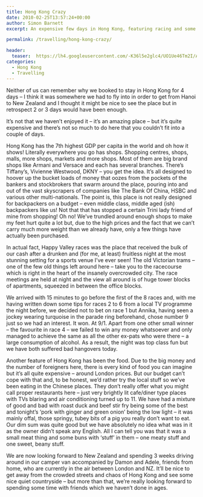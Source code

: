 ```yaml
---
title: Hong Kong Crazy
date: 2010-02-25T13:57:24+00:00
author: Simon Barnett
excerpt: An expensive few days in Hong Kong, featuring racing and some interesting foodstuffs.

permalink: /travelling/hong-kong-crazy/

header:
  teaser:  https://lh4.googleusercontent.com/-K36l5e2glc4/UO1Ue46Tm2I/AAAAAAAAAE4/lJtnP_FO8dE/s640/DSC_0165.JPG
categories:
  - Hong Kong
  - Travelling
---
```

Neither of us can remember why we booked to stay in Hong Kong for 4 days &#8211; I think it was somewhere we had to fly into in order to get from Hanoi to New Zealand and I thought it might be nice to see the place but in retrospect 2 or 3 days would have been enough.

It&#8217;s not that we haven&#8217;t enjoyed it &#8211; it&#8217;s an amazing place &#8211; but it&#8217;s quite expensive and there&#8217;s not so much to do here that you couldn&#8217;t fit into a couple of days.

Hong Kong has the 7th highest GDP per capita in the world and oh how it shows! Literally everywhere you go has shops. Shopping centres, shops, malls, more shops, markets and more shops. Most of them are big brand shops like Armani and Versace and each has several branches. There&#8217;s Tiffany&#8217;s, Vivienne Westwood, DKNY &#8211; you get the idea. It&#8217;s all designed to hoover up the bucket loads of money that oozes from the pockets of the bankers and stockbrokers that swarm around the place, pouring into and out of the vast skyscrapers of companies like The Bank Of China, HSBC and various other multi-nationals. The point is, this place is not really designed for backpackers on a budget &#8211; even middle class, middle aged (ish) backpackers like us! Not that that has stopped a certain Trini lady friend of mine from shopping! Oh no! We&#8217;ve trundled around enough shops to make my feet hurt quite a lot but, due to the high prices and the fact that we can&#8217;t carry much more weight than we already have, only a few things have actually been purchased.

In actual fact, Happy Valley races was the place that received the bulk of our cash after a drunken and (for me, at least) fruitless night at the most stunning setting for a sports venue I&#8217;ve ever seen! The old Victorian trams &#8211; one of the few old things left around here &#8211; take you to the racecourse which is right in the heart of the insanely overcrowded city. The race meetings are held at night and the view all around is of huge tower blocks of apartments, squeezed in between the office blocks.

We arrived with 15 minutes to go before the first of the 8 races and, with me having written down some tips for races 2 to 6 from a local TV programme the night before, we decided not to bet on race 1 but Annika, having seen a jockey wearing turquoise in the parade ring beforehand, chose number 9 just so we had an interest. It won. At 9/1. Apart from one other small winner &#8211; the favourite in race 4 &#8211; we failed to win any money whatsoever and only managed to achieve the same as all the other ex-pats who were there &#8211; a large consumption of alcohol. As a result, the night was top class fun but we have both suffered bad hangovers today.

Another feature of Hong Kong has been the food. Due to the big money and the number of foreigners here, there is every kind of food you can imagine but it&#8217;s all quite expensive &#8211; around London prices. But our budget can&#8217;t cope with that and, to be honest, we&#8217;d rather try the local stuff so we&#8217;ve been eating in the Chinese places. They don&#8217;t really offer what you might call proper restaurants here &#8211; just very brightly lit cafe/diner type places with TVs blaring and air conditioning turned up to 11. We have had a mixture of good and bad with roast duck and beef stir fry being some of the best and tonight&#8217;s &#8216;pork with ginger and green onion&#8217; being the low light &#8211; it was mainly offal, those springy, tubey bits of a pig you really don&#8217;t want to eat. Our dim sum was quite good but we have absolutely no idea what was in it as the owner didn&#8217;t speak any English. All I can tell you was that it was a small meat thing and some buns with &#8216;stuff&#8217; in them &#8211; one meaty stuff and one sweet, beany stuff.

We are now looking forward to New Zealand and spending 3 weeks driving around in our camper van accompanied by Damon and Adele, friends from home, who are currently in the air between London and NZ. It&#8217;ll be nice to get away from the crowded streets and chaos of Hong Kong and see some nice quiet countryside &#8211; but more than that, we&#8217;re really looking forward to spending some time with friends which we haven&#8217;t done in ages.
